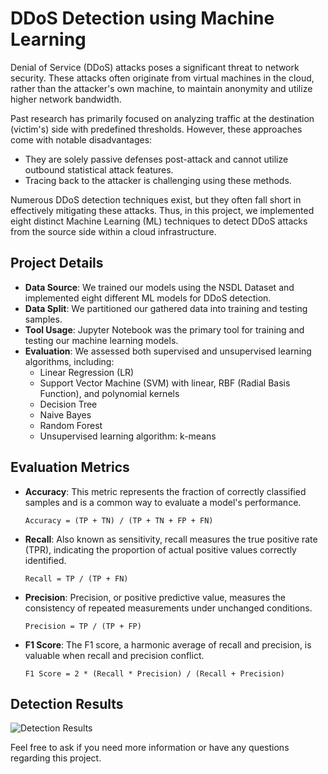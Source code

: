 # DDoS Detection using Machine Learning

Denial of Service (DDoS) attacks poses a significant threat to network security. These attacks often originate from virtual machines in the cloud, rather than the attacker's own machine, to maintain anonymity and utilize higher network bandwidth.

Past research has primarily focused on analyzing traffic at the destination (victim's) side with predefined thresholds. However, these approaches come with notable disadvantages:
- They are solely passive defenses post-attack and cannot utilize outbound statistical attack features.
- Tracing back to the attacker is challenging using these methods.

Numerous DDoS detection techniques exist, but they often fall short in effectively mitigating these attacks. Thus, in this project, we implemented eight distinct Machine Learning (ML) techniques to detect DDoS attacks from the source side within a cloud infrastructure.

## Project Details

- **Data Source**: We trained our models using the NSDL Dataset and implemented eight different ML models for DDoS detection.
- **Data Split**: We partitioned our gathered data into training and testing samples.
- **Tool Usage**: Jupyter Notebook was the primary tool for training and testing our machine learning models.
- **Evaluation**: We assessed both supervised and unsupervised learning algorithms, including:
  - Linear Regression (LR)
  - Support Vector Machine (SVM) with linear, RBF (Radial Basis Function), and polynomial kernels
  - Decision Tree
  - Naive Bayes
  - Random Forest
  - Unsupervised learning algorithm: k-means

## Evaluation Metrics

- **Accuracy**: This metric represents the fraction of correctly classified samples and is a common way to evaluate a model's performance.
  
  `Accuracy = (TP + TN) / (TP + TN + FP + FN)`

- **Recall**: Also known as sensitivity, recall measures the true positive rate (TPR), indicating the proportion of actual positive values correctly identified.
  
  `Recall = TP / (TP + FN)`

- **Precision**: Precision, or positive predictive value, measures the consistency of repeated measurements under unchanged conditions.
  
  `Precision = TP / (TP + FP)`

- **F1 Score**: The F1 score, a harmonic average of recall and precision, is valuable when recall and precision conflict.
  
  `F1 Score = 2 * (Recall * Precision) / (Recall + Precision)`


## Detection Results
![Detection Results](https://user-images.githubusercontent.com/69844239/127863218-a5eb5ea6-d60b-43b6-ad2e-03152aab411c.jpg)

Feel free to ask if you need more information or have any questions regarding this project.
